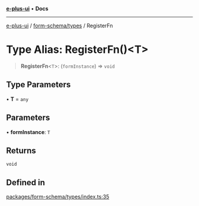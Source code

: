 [**e-plus-ui**](../../../README.md) • **Docs**

***

[e-plus-ui](../../../modules.md) / [form-schema/types](../README.md) / RegisterFn

# Type Alias: RegisterFn()\<T\>

> **RegisterFn**\<`T`\>: (`formInstance`) => `void`

## Type Parameters

• **T** = `any`

## Parameters

• **formInstance**: `T`

## Returns

`void`

## Defined in

[packages/form-schema/types/index.ts:35](https://github.com/c-eqian/e-plus-ui/blob/9afe3efca84f90347511649ce68bd1a732377c38/packages/form-schema/types/index.ts#L35)
